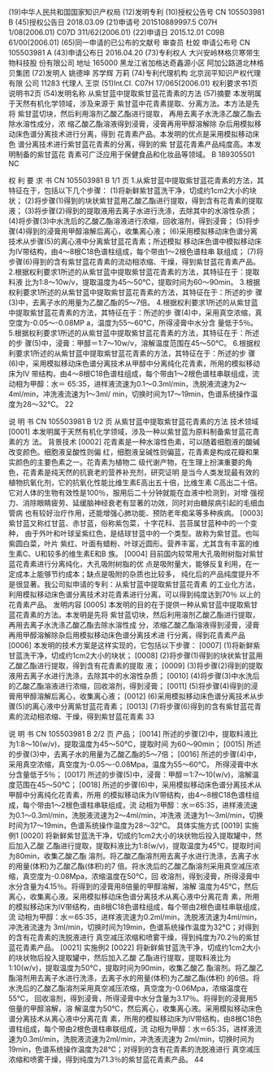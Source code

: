 (19)中华人民共和国国家知识产权局
(12)发明专利
(10)授权公告号 CN 105503981 B
(45)授权公告日 2018.03.09
(21)申请号 201510889997.5 C07H 1/08(2006.01)
C07D 311/62(2006.01)
(22)申请日 2015.12.01
C09B 61/00(2006.01)
(65)同一申请的已公布的文献号
审查员 杜姣
申请公布号 CN 105503981 A
(43)申请公布日 2016.04.20
(73)专利权人 大兴安岭林格贝寒带生物科技股
份有限公司
地址 165000 黑龙江省加格达奇鑫源小区
阿加公路道北林格贝集团
(72)发明人 姚德坤 苏学辉 万莉
(74)专利代理机构 北京润平知识产权代理有限
公司 11283
代理人 王崇
(51)Int.Cl.
C07H 17/065(2006.01)
权利要求书1页 说明书2页
(54)发明名称
从紫甘蓝中提取紫甘蓝花青素的方法
(57)摘要
本发明属于天然有机化学领域，涉及来源于
紫甘蓝中花青素提取、分离方法。本方法是先将
紫甘蓝切块，然后利用溶剂乙酸乙酯进行提取，
再用去离子水洗涤乙酸乙酯去除水溶性成分，浓
缩乙酸乙酯溶液得到浸膏，浸膏再用甲醇溶解除
杂后用模拟移动床色谱分离技术进行分离，得到
花青素产品。本发明的优点是采用模拟移动床色
谱分离技术进行紫甘蓝花青素的分离，得到的紫
甘蓝花青素产品纯度高。本发明制备的紫甘蓝花
青素可广泛应用于保健食品和化妆品等领域。
B
189305501
NC

权 利 要 求 书
CN 105503981 B 1/1 页
1.从紫甘蓝中提取紫甘蓝花青素的方法，其特征在于，包括以下几个步骤：
(1)将新鲜紫甘蓝洗干净，切成约1cm2大小的块状；
(2)将步骤(1)得到的块状紫甘蓝用乙酸乙酯进行提取，得到含有花青素的提取液；
(3)将步骤(2)得到的提取液用去离子水进行洗涤，去除其中的水溶性杂质；
(4)将步骤(3)中水洗后的乙酸乙酯溶液进行浓缩，回收溶剂，得到浸膏；
(5)将步骤(4)得到的浸膏用甲醇溶解后离心，收集离心液；
(6)采用模拟移动床色谱分离技术从步骤(5)的离心液中分离紫甘蓝花青素；所述模拟
移动床色谱中模拟移动床为IV带结构，由4～8根C18色谱柱组成，每个带由1～2根色谱柱串
联组成；
(7)将步骤(6)得到的含有紫甘蓝花青素的流动相浓缩、干燥，得到紫甘蓝花青素产品。
2.根据权利要求1所述的从紫甘蓝中提取紫甘蓝花青素的方法，其特征在于：提取料液
比为1:8～10w/v，提取温度为45～50℃，提取时间为60～90min。
3.根据权利要求1所述的从紫甘蓝中提取紫甘蓝花青素的方法，其特征在于：所述的步
骤(3)中，去离子水的用量为乙酸乙酯的5～7倍。
4.根据权利要求1所述的从紫甘蓝中提取紫甘蓝花青素的方法，其特征在于：所述的步
骤(4)中，采用真空浓缩，真空度为-0.05～-0.08MP a，温度为55～60℃，所得浸膏中水分含
量低于5％。
5.根据权利要求1所述的从紫甘蓝中提取紫甘蓝花青素的方法，其特征在于：所述的步
骤(5)中，浸膏：甲醇＝1:7～10w/v，溶解温度范围在45～50℃。
6.根据权利要求1所述的从紫甘蓝中提取紫甘蓝花青素的方法，其特征在于：所述的步
骤(6)中，采用模拟移动床色谱分离技术从甲醇中分离纯化花青素，所用的模拟移动床为Ⅳ
带结构，由4～8根C18色谱柱组成，每个带由1～2根色谱柱串联组成，流动相为甲醇：水＝
65:35，进样液流速为0.1～0.3ml/min，洗脱液流速为2～4ml/min，冲洗液流速为1～3ml/
min，切换时间为17～19min，色谱系统操作温度为28～32℃。
22

说 明 书
CN 105503981 B 1/2 页
从紫甘蓝中提取紫甘蓝花青素的方法
技术领域
[0001] 本发明属于天然有机化学领域，涉及一种以紫甘蓝为原料制备紫甘蓝花青素的方
法。
背景技术
[0002] 花青素是一种水溶性色素，可以随着细胞液的酸碱改变颜色。细胞液呈酸性则偏
红，细胞液呈碱性则偏蓝，花青素是构成花瓣和果实颜色的主要色素之一。花青素为植物二
级代谢产物，在生理上扮演重要的角色，花青素是纯天然的抗衰老的营养补充剂，研究证明
是当今人类发现最有效的植物抗氧化剂，它的抗氧化性能比维生素E高出五十倍，比维生素
C高出二十倍。它对人体的生物有效性是100％，服用后二十分钟就能在血液中检测到，对增
强视力、消除眼睛疲劳、延缓脑神经衰老有显著的功效，同时对由糖尿病引起的毛细血管病
也有较好治疗作用，还能增强心肺功能、预防老年痴呆等多种疾病。
[0003] 紫甘蓝又称红甘蓝、赤甘蓝，俗称紫包菜，十字花科、芸苔属甘蓝种中的一个变种，
由于外叶和叶球呈紫红色，是结球甘蓝中的一个类型。故称为紫甘蓝。也叫紫圆白菜，叶片
紫红、叶面有蜡粉、叶球近圆形。营养丰富，尤其含有丰富的维生素C、U和较多的维生素E和B
族。
[0004] 目前国内较常用大孔吸附树脂对紫甘蓝花青素进行分离纯化，大孔吸附树脂的优
点是吸附量大，能够反复利用，在一定成本上能够节约成本；缺点是吸附的杂质也比较多，
纯化后的产品纯度提升不是很显著。我公司拟申请的专利：从紫甘蓝中提取紫甘蓝花青素
的工业化方法，利用模拟移动床色谱分离技术对花青素进行分离，可以得到纯度达到70％
以上的花青素产品。
发明内容
[0005] 本发明的目的在于提供一种从紫甘蓝中提取紫甘蓝花青素的方法。本发明是先将
紫甘蓝切块，然后利用溶剂乙酸乙酯进行提取，再用去离子水洗涤乙酸乙酯去除水溶性成
分，浓缩乙酸乙酯溶液得到浸膏，浸膏再用甲醇溶解除杂后用模拟移动床色谱分离技术进
行分离，得到花青素产品
[0006] 本发明的技术方案是这样实现的，它包括以下步骤：
[0007] (1)将新鲜紫甘蓝洗干净，切成约1cm2大小的块状；
[0008] (2)将步骤(1)得到的块状紫甘蓝用乙酸乙酯进行提取，得到含有花青素的提取
液；
[0009] (3)将步骤(2)得到的提取液用去离子水进行洗涤，去除其中的水溶性杂质；
[0010] (4)将步骤(3)中水洗后的乙酸乙酯溶液进行浓缩，回收溶剂，得到浸膏；
[0011] (5)将步骤(4)得到的浸膏用甲醇溶解后离心，收集离心液；
[0012] (6)采用模拟移动床色谱分离技术从步骤(5)的离心液中分离紫甘蓝花青素；
[0013] (7)将步骤(6)得到的含有紫甘蓝花青素的流动相浓缩、干燥，得到紫甘蓝花青素
33

说 明 书
CN 105503981 B 2/2 页
产品；
[0014] 所述的步骤(2)中，提取料液比为1:8～10(w/v)，提取温度为45～50℃，提取时间
为60～90min；
[0015] 所述的步骤(3)中，去离子水的用量为乙酸乙酯的5～7倍；
[0016] 所述的步骤(4)中，采用真空浓缩，真空度为-0.05～-0.08Mpa，温度为55～60℃，
所得浸膏中水分含量低于5％；
[0017] 所述的步骤(5)中，浸膏：甲醇＝1:7～10(w/v)，溶解温度范围在45～50℃；
[0018] 所述的步骤(6)中，采用模拟移动床色谱分离技术从甲醇中分离纯化花青素，所用
的模拟移动床为Ⅳ带结构，由4～8根C18色谱柱组成，每个带由1～2根色谱柱串联组成，流
动相为甲醇：水＝65:35，进样液流速为0.1～0.3ml/min，洗脱液流速为2～4ml/min，冲洗液
流速为1～3ml/min，切换时间为17～19min，色谱系统操作温度为28～32℃。
具体实施方式
[0019] 实施例1
[0020] 将新鲜紫甘蓝洗干净，切成约1cm2大小的块状物后投入提取罐中，然后加入乙酸
乙酯进行提取，提取料液比为1:8(w/v)，提取温度为45℃，提取时间为80min，收集乙酸乙酯
溶剂。将乙酸乙酯溶剂用去离子水进行洗涤，去离子水的用量(体积)为乙酸乙酯(体积)的7
倍。将水洗后的乙酸乙酯溶剂采用真空减压浓缩，真空度为-0.08Mpa，浓缩温度在50℃，回
收溶剂，得到浸膏，所得浸膏中水分含量为4.15％。将得到的浸膏用8倍量的甲醇溶解，溶解
温度为45℃，然后离心，收集离心液。采用模拟移动床色谱分离技术从离心液中分离花青
素，所用的模拟移动床为Ⅳ带结构，由8根C18色谱柱组成，每个带由2根色谱柱串联组成，流
动相为甲醇：水＝65:35，进样液流速为0.2ml/min，洗脱液流速为4ml/min，冲洗液流速为
3ml/min，切换时间为19min，色谱系统操作温度为32℃；对得到的含有花青素的洗脱液进行
真空减压浓缩和喷雾干燥，得到纯度为70.2％的紫甘蓝花青素产品。
[0021] 实施例2
[0022] 将新鲜紫甘蓝洗干净，切成约1cm2大小的块状物后投入提取罐中，然后加入乙酸
乙酯进行提取，提取料液比为1:10(w/v)，提取温度为50℃，提取时间为90min，收集乙酸乙
酯溶剂。将乙酸乙酯溶剂用去离子水进行洗涤，去离子水的用量(体积)为乙酸乙酯(体积)
的6倍。将水洗后的乙酸乙酯溶剂采用真空减压浓缩，真空度为-0.06Mpa，浓缩温度在55℃，
回收溶剂，得到浸膏，所得浸膏中水分含量为3.17％。将得到的浸膏用5倍量的甲醇溶解，溶
解温度为50℃，然后离心，收集离心液。采用模拟移动床色谱分离技术从离心液中分离花青
素，所用的模拟移动床为Ⅳ带结构，由8根C18色谱柱组成，每个带由2根色谱柱串联组成，流
动相为甲醇：水＝65:35，进样液流速为0.3ml/min，洗脱液流速为2ml/min，冲洗液流速为
2ml/min，切换时间为19min，色谱系统操作温度为28℃；对得到的含有花青素的洗脱液进行
真空减压浓缩和喷雾干燥，得到纯度为71.3％的紫甘蓝花青素产品。
44


